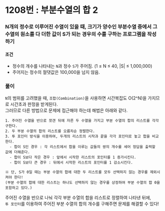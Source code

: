 # 1208번 : 부분수열의 합 2
### N개의 정수로 이루어진 수열이 있을 때, 크기가 양수인 부분수열 중에서 그 수열의 원소를 다 더한 값이 S가 되는 경우의 수를 구하는 프로그램을 작성하기
#### 조건
- 정수의 개수를 나타내는 `N`과 정수 `S`가 주어짐. (1 ≤ N ≤ 40, |S| ≤ 1,000,000)
- 주어지는 정수의 절댓값은 100,000을 넘지 않음.
### 풀이
`N`의 범위를 고려했을 때, `조합(Combination)`을 사용하면 시간복잡도 O(2^N)을 가지므로 시간초과 판정을 받게된다.   
그러므로 다른 방법으로 문제에 접근해야 하는데 해법은 아래와 같다.  
```
1. 주어진 수열을 반으로 쪼갠 뒤에 자른 두 수열을 가지고 부분 수열의 합의 리스트를 각각 구한다.
2. 두 부분 수열의 합의 리스트를 오름차순 정렬한다.
3. 투 포인터 방식을 이용하여, 두개의 리스트의 시작과 끝을 각각 포인터로 놓고 합을 비교한다.
  - 합이 S인 경우 : 각 리스트에서 합을 이루는 값들의 쌍의 개수를 세어 정답을 출력할 값에 더해준다.
  - 합이 S보다 작은 경우 : 앞에서 시작한 리스트의 포인터를 1 증가시킨다.
  - 합이 S보다 큰 경우 : 뒤에서 시작한 리스트의 포인터를 1 감소시킨다.

※ 단, S가 0일 때는 부분 수열의 합에 대한 두 리스트를 모두 선택하지 않는 경우를 제외시켜야 한다! 
(부분 수열의 합에 대한 리스트는 하나도 선택하지 않는 경우를 상정하여 부분 수열의 합 0을 포함하고 있다.)
```
주어진 수열을 반으로 나눠 각각 부분 수열의 합을 리스트로 정렬하여 나타낸 뒤에,  
`투 포인터`를 이용하여 주어진 부분 수열의 합의 개수를 구해주면 문제를 해결할 수 있다!
